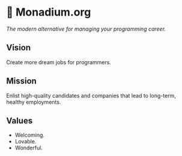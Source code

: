 # 🧡 Monadium.org

_The modern alternative for managing your programming career._

## Vision

Create more dream jobs for programmers.

## Mission

Enlist high-quality candidates and companies that lead to long-term, healthy employments.

## Values

- Welcoming.
- Lovable.
- Wonderful.
